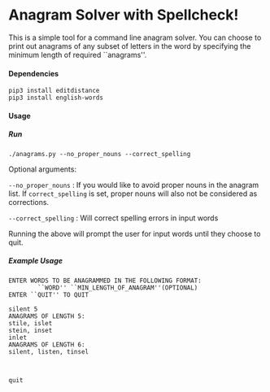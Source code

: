 # Anagram Solver with Spellcheck!

This is a simple tool for a command line anagram solver. You can choose to print out anagrams of any subset of letters in the word by specifying the minimum length of required ``anagrams''.

#### Dependencies
```
pip3 install editdistance
pip3 install english-words
```
#### Usage
##### Run
```
./anagrams.py --no_proper_nouns --correct_spelling
```
Optional arguments:

`--no_proper_nouns` : If you would like to avoid proper nouns in the anagram list. If `correct_spelling` is set, proper nouns will also not be considered as corrections.

`--correct_spelling` : Will correct spelling errors in input words

Running the above will prompt the user for input words until they choose to quit.

##### Example Usage
```
ENTER WORDS TO BE ANAGRAMMED IN THE FOLLOWING FORMAT:
        ``WORD'' ``MIN_LENGTH_OF_ANAGRAM''(OPTIONAL)
ENTER ``QUIT'' TO QUIT

silent 5
ANAGRAMS OF LENGTH 5:
stile, islet
stein, inset
inlet
ANAGRAMS OF LENGTH 6:
silent, listen, tinsel



quit

```
